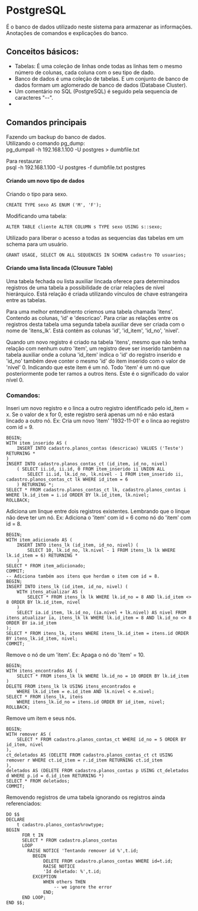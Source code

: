 # PostgreSQL
É o banco de dados utilizado neste sistema para armazenar as
informações.  
Anotações de comandos e explicações do banco.

## Conceitos básicos:
 - Tabelas: É uma coleção de linhas onde todas as linhas tem o mesmo
número de colunas, cada coluna com o seu tipo de dado.
 - Banco de dados é uma coleção de tabelas. E um conjunto de banco de dados
 formam um aglomerado de banco de dados (Database Cluster).
 - Um comentário no SQL (PostgreSQL) é seguido pela sequencia de caracteres
 "--".
 - 

## Comandos principais
Fazendo um backup do banco de dados.  
Utilizando o comando pg_dump:  
pg_dumpall -h 192.168.1.100 -U postgres > dumbfile.txt  
  
Para restaurar:  
psql -h 192.168.1.100 -U postgres -f dumbfile.txt postgres

#### Criando um novo tipo de dados

Criando o tipo para sexo.
```
CREATE TYPE sexo AS ENUM ('M', 'F');
```
Modificando uma tabela:
```
ALTER TABLE cliente ALTER COLUMN s TYPE sexo USING s::sexo;
```
Utilizado para liberar o acesso a todas as sequencias das tabelas em um schema
para um usuário.
```
GRANT USAGE, SELECT ON ALL SEQUENCES IN SCHEMA cadastro TO usuarios;
```
#### Criando uma lista lincada (Clousure Table)
Uma tabela fechada ou lista auxiliar lincada oferece para
determinados registros de uma tabela a possibilidade de criar
relações de nível hierárquico.
Está relação é criada utilizando vínculos de chave estrangeira 
entre as tabelas.

Para uma melhor entendimento criemos uma tabela chamada
'itens'. Contendo as colunas, 'id' e 'descricao'.
Para criar as relações entre os registros desta tabela
uma segunda tabela auxiliar deve ser criada com o nome
de 'itens_lk'. Está contém as colunas 'id', 'id_item', 
'id_no', 'nivel'.

Quando um novo registro é criado na tabela 'itens', 
mesmo que não tenha relação com nenhum outro 'item',
um registro deve ser inserido também na tabela auxiliar
onde a coluna 'id_item' indica o 'id' do registro
inserido e 'id_no' também deve conter o mesmo 'id'
do item inserido com o valor de 'nivel' 0. Indicando
que este item é um nó.
Todo 'item' é um nó que posteriormente pode ter
ramos a outros itens. Este é o significado do valor
nível 0.

### Comandos:
Inseri um novo registro e o linca a outro registro
identificado pelo id_item = x. Se o valor de x for
0, este registro será apenas um nó e não estará
lincado a outro nó.
Ex: Cria um novo 'item' '1932-11-01' e o linca ao
registro com id = 9.
```
BEGIN; 
WITH item_inserido AS ( 
    INSERT INTO cadastro.planos_contas (descricao) VALUES ('Teste') RETURNING * 
) 
INSERT INTO cadastro.planos_contas_ct (id_item, id_no, nivel) 
    ( SELECT ii.id, ii.id, 0 FROM item_inserido ii UNION ALL 
        SELECT ii.id, lk.id_no, lk.nivel - 1 FROM item_inserido ii, cadastro.planos_contas_ct lk WHERE id_item = 6 
    ) RETURNING *; 
SELECT * FROM cadastro.planos_contas_ct lk, cadastro.planos_contas i WHERE lk.id_item = i.id ORDER BY lk.id_item, lk.nivel; 
ROLLBACK;
```
Adiciona um linque entre dois registros existentes.
Lembrando que o linque não deve ter um nó.
Ex: Adiciona o 'item' com id = 6 como nó do 'item' com id = 8. 
```
BEGIN; 
WITH item_adicionado AS (
    INSERT INTO itens_lk (id_item, id_no, nivel) (
        SELECT 10, lk.id_no, lk.nivel - 1 FROM itens_lk lk WHERE lk.id_item = 6) RETURNING *
    ) 
SELECT * FROM item_adicionado; 
COMMIT;
-- Adiciona também aos itens que herdam o item com id = 8.
BEGIN; 
INSERT INTO itens_lk (id_item, id_no, nivel) (
    WITH itens_atualizar AS (
        SELECT * FROM itens_lk lk WHERE lk.id_no = 8 AND lk.id_item <> 8 ORDER BY lk.id_item, nivel
    )
    SELECT ia.id_item, lk.id_no, (ia.nivel + lk.nivel) AS nivel FROM itens_atualizar ia, itens_lk lk WHERE lk.id_item = 8 AND lk.id_no <> 8 ORDER BY ia.id_item
); 
SELECT * FROM itens_lk, itens WHERE itens_lk.id_item = itens.id ORDER BY itens_lk.id_item, nivel; 
COMMIT;
```
Remove o nó de um 'item'.
Ex: Apaga o nó do 'item' = 10.
```
BEGIN; 
WITH itens_encontrados AS (
    SELECT * FROM itens_lk lk WHERE lk.id_no = 10 ORDER BY lk.id_item
)
DELETE FROM itens_lk lk USING itens_encontrados e 
    WHERE lk.id_item = e.id_item AND lk.nivel < e.nivel; 
SELECT * FROM itens_lk, itens 
    WHERE itens_lk.id_no = itens.id ORDER BY id_item, nivel;
ROLLBACK;
```
Remove um item e seus nós.
```
BEGIN; 
WITH remover AS (
	SELECT * FROM cadastro.planos_contas_ct WHERE id_no = 5 ORDER BY id_item, nivel
), 
ct_deletados AS (DELETE FROM cadastro.planos_contas_ct ct USING remover r WHERE ct.id_item = r.id_item RETURNING ct.id_item
),
deletados AS (DELETE FROM cadastro.planos_contas p USING ct_deletados d WHERE p.id = d.id_item RETURNING *)
SELECT * FROM deletados;
COMMIT;
```
Removendo registros de uma tabela ignorando os registros ainda referenciados:
```
DO $$
DECLARE
    t cadastro.planos_contas%rowtype;
BEGIN
      FOR t IN 
      SELECT * FROM cadastro.planos_contas
      LOOP
        RAISE NOTICE 'Tentando remover id %',t.id;
          BEGIN
              DELETE FROM cadastro.planos_contas WHERE id=t.id;
              RAISE NOTICE 
              'Id deletado: %',t.id;
          EXCEPTION
              WHEN others THEN 
                  -- we ignore the error
              END;
      END LOOP;
END $$;
```
